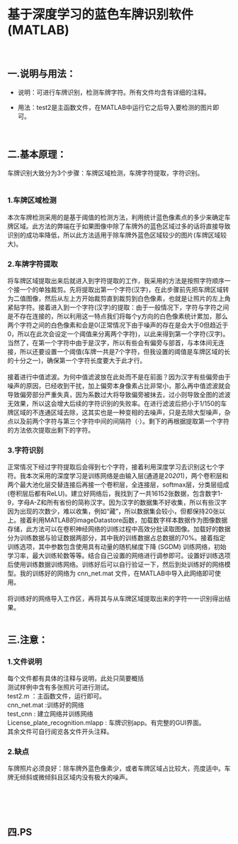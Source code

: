 # 基于深度学习的蓝色车牌识别软件(MATLAB)

<br>

## 一.说明与用法：


* 说明：可进行车牌识别，检测车牌字符。所有文件均含有详细的注释。

* 用法：test2是主函数文件，在MATLAB中运行它之后导入要检测的图片即可。

<br>

## 二.基本原理：

车牌识别大致分为3个步骤：车牌区域检测，车牌字符提取，字符识别。
<br>
<br>

###  1.车牌区域检测
本次车牌检测采用的是基于阈值的检测方法，利用统计蓝色像素点的多少来确定车牌区域。此方法的弊端在于如果图像中除了车牌外的蓝色区域过多的话将直接导致识别的成功率降低，所以此方法适用于除车牌外蓝色区域较少的图片(车牌区域较大)。
<br>

###  2.车牌字符提取
将车牌区域提取出来后就进入到字符提取的工作，我采用的方法是按照字符顺序一个接一个的单独裁剪。先将提取出第一个字符(汉字)，在此步骤前先把车牌区域转为二值图像，然后从左上方开始裁剪直到裁剪到白色像素，也就是让照片的左上角紧贴字符。接着进入到一个字符(汉字)的提取：由于一般情况下，字符与字符之间是不存在连接的，所以利用这一特点我们将每个y方向的白色像素统计累加，那么两个字符之间的白色像素和会是0(正常情况下由于噪声的存在是会大于0但趋近于0，所以在此次会设定一个阈值来分离两个字符)，以此来得到第一个字符(汉字)。当然了，在第一个字符中由于是汉字，所以有些会有偏旁与部首，与本体间无连接，所以还要设置一个阈值(车牌一共是7个字符，但我设置的阈值是车牌区域的长的十分之一)，确保第一个字符长度要大于此才行。<br>
<br>
接着进行中值滤波。为何中值滤波放在此处而不是在前面？因为汉字有些偏旁由于噪声的原因，已经收到干扰，加上偏旁本身像素占比非常小，那么再中值滤波就会导致偏旁部分严重失真，因为系数过大将导致偏旁被抹去，过小则导致全图的滤波无效果，所以这会增大后续的字符识别的失败率。在进行滤波后把小于1/150的车牌区域的不连通区域去除，这其实也是一种变相的去噪声，只是去除大型噪声，杂点以及前两个字符与第三个字符中间的间隔符（·）。剩下的再根据提取第一个字符的方法依次提取出剩下的字符。<br>

###  3.字符识别
正常情况下经过字符提取后会得到七个字符，接着利用深度学习去识别这七个字符。我本次采用的深度学习是训练网络是由输入层(通道是20*20*1)，两个卷积层和两个最大池化层交替连接后再接一个卷积层，全连接层，softmax层，分类层组成(卷积层后都有ReLU)。建立好网络后，我找到了一共16152张数据，包含数字1-9，字母A-Z和所有省份的简称汉字。因为汉字的数据集不好收集，所以有些汉字因为出现的次数少，难以收集，例如“藏”，所以数据集会较小，但都保持20张以上。接着利用MATLAB的imageDatastore函数，加载数字样本数据作为图像数据存储，此方法可以在卷积神经网络的训练过程中高效分批读取图像。加载好的数据分为训练数据与验证数据两部分，其中我的训练数据占总数据的70%。接着指定训练选项，其中参数包含使用具有动量的随机梯度下降 (SGDM) 训练网络，初始学习率，最大训练轮数等等。结合自己设置的网络进行调参即可。设置好训练选项后使用训练数据训练网络。训练好后可以自行验证一下，然后到处训练好的网络模型。我的训练好的网络为 cnn_net.mat 文件，在MATLAB中导入此网络即可使用。<br>
<br>
将训练好的网络导入工作区，再将其与从车牌区域提取出来的字符一一识别得出结果。
<br>
<br>
## 三.注意：<br>

###  1.文件说明 <br>
每个文件都有具体的注释与说明，此处只简要概括
<br>
测试样例中含有多张照片可进行测试。 <br>
test2.m ：主函数文件，运行即可。<br>
cnn_net.mat :训练好的网络<br>
test_cnn : 建立网络并训练网络<br>
License_plate_recognition.mlapp : 车牌识别app。有完整的GUI界面。<br>
其余文件可自行阅览各文件开头注释。
<br>

###  2.缺点 <br>
车牌照片必须良好：除车牌外蓝色像素少，或者车牌区域占比较大，亮度适中。车牌无倾斜或微倾斜且区域内没有极大的噪声。
<br>
<br>
<br>
<br>
<br>

## 四.PS <br>

